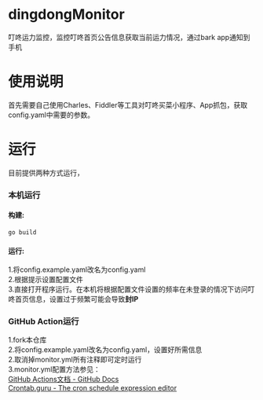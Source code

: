 # dingdongMonitor
叮咚运力监控，监控叮咚首页公告信息获取当前运力情况，通过bark app通知到手机
# 使用说明
首先需要自己使用Charles、Fiddler等工具对叮咚买菜小程序、App抓包，获取config.yaml中需要的参数。
# 运行
目前提供两种方式运行，
### 本机运行
#### 构建:
```
go build
```
#### 运行:
1.将config.example.yaml改名为config.yaml  
2.根据提示设置配置文件  
3.直接打开程序运行。在本机将根据配置文件设置的频率在未登录的情况下访问叮咚首页信息，设置过于频繁可能会导致**封IP**  
### GitHub Action运行
1.fork本仓库  
2.将config.example.yaml改名为config.yaml，设置好所需信息  
2.取消掉monitor.yml所有注释即可定时运行  
3.monitor.yml配置方法参见：  
[GitHub Actions文档 - GitHub Docs](https://docs.github.com/cn/actions)  
[Crontab.guru - The cron schedule expression editor](https://crontab.guru/)